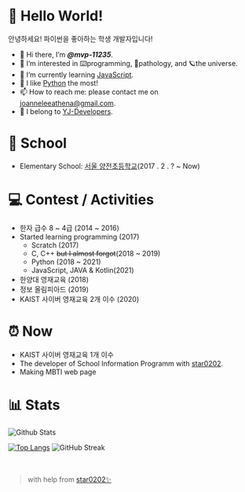 # 👋 Hello World!
안녕하세요! 파이썬을 좋아하는 학생 개발자입니다!
- 👋 Hi there, I’m <i><b>@mvp-11235</b></i>.
- 👀 I’m interested in ⌨️programming, 💉pathology, and 🪐the universe.
- 🌱 I’m currently learning [JavaScript](https://developer.mozilla.org/en-US/docs/Web/JavaScript).
- 💖 I like [Python](https://www.python.org/) the most!
- 📫 How to reach me: please contact me on joanneleeathena@gmail.com.
- 📁 I belong to [YJ-Developers](https://github.com/yjdevs).

# 🏫 School
- Elementary School: [서울 양전초등학교](http://yangjeon.sen.es.kr/index.do)(2017 . 2 . ?  ~  Now)

# 💻 Contest / Activities
- 한자 급수 8 ~ 4급 (2014 ~ 2016)
- Started learning programming (2017)
  - Scratch (2017)
  - C, C++ ~~but I almost forgot~~(2018 ~ 2019)
  - Python (2018 ~ 2021)
  - JavaScript, JAVA & Kotlin(2021)
- 한양대 영재교육 (2018)
- 정보 올림피아드 (2019)
- KAIST 사이버 영재교육 2개 이수 (2020)

# ⏰ Now
- KAIST 사이버 영재교육 1개 이수
- The developer of School Information Programm with [star0202](https://github.com/star0202).
- Making MBTI web page

# 📊 Stats
![Github Stats](https://github-readme-stats.vercel.app/api?username=mvp-11235&count_private=true&show_icons=true&theme=nightowl&bg_color=ffffff00&hide_border=true&title_color=2C92CC&include_all_commits=true&custom_title=My%20Github%20Stats)

[![Top Langs](https://github-readme-stats.vercel.app/api/top-langs/?username=mvp-11235&&layout=compact&langs_count=10&theme=nightowl&bg_color=ffffff00&hide_border=true&title_color=2C92CC)](https://github.com/mvp-11235?tab=repositories)
![GitHub Streak](https://github-readme-streak-stats.herokuapp.com/?user=mvp-11235&theme=tokyonight)
<br>
<br>
<br>

> with help from [star0202✨](https://github.com/star0202)
